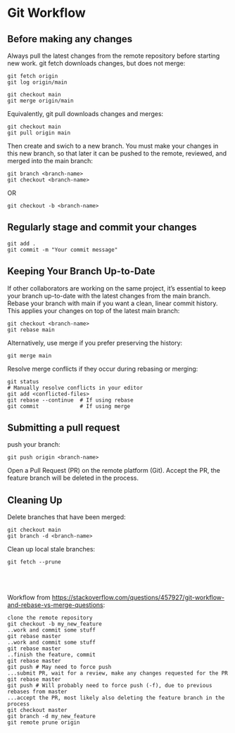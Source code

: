 # Git Workflow

## Before making any changes
Always pull the latest changes from the remote repository before starting new work. 
git fetch downloads changes, but does not merge:
```
git fetch origin
git log origin/main
```
```
git checkout main
git merge origin/main
```
Equivalently, git pull downloads changes and merges:
```
git checkout main
git pull origin main
```
Then create and swich to a new branch. You must make your changes in this new branch, so that later it can be pushed to the remote, reviewed, and merged into the main branch:
```
git branch <branch-name>
git checkout <branch-name>
```
OR
```
git checkout -b <branch-name>
```

## Regularly stage and commit your changes
```
git add .
git commit -m "Your commit message"
```

## Keeping Your Branch Up-to-Date
If other collaborators are working on the same project, it’s essential to keep your branch up-to-date with the latest changes from the main branch.
Rebase your branch with main if you want a clean, linear commit history. This applies your changes on top of the latest main branch:
```
git checkout <branch-name>
git rebase main
```
Alternatively, use merge if you prefer preserving the history:
```
git merge main
```
Resolve merge conflicts if they occur during rebasing or merging:
```
git status
# Manually resolve conflicts in your editor
git add <conflicted-files>
git rebase --continue  # If using rebase
git commit             # If using merge
```

## Submitting a pull request
push your branch:
```
git push origin <branch-name>
```
Open a Pull Request (PR) on the remote platform (Git). Accept the PR, the feature branch will be deleted in the process.

## Cleaning Up
Delete branches that have been merged:
```
git checkout main
git branch -d <branch-name>
```
Clean up local stale branches:
```
git fetch --prune
```

\
\
\
Workflow from https://stackoverflow.com/questions/457927/git-workflow-and-rebase-vs-merge-questions:
```
clone the remote repository
git checkout -b my_new_feature
..work and commit some stuff
git rebase master
..work and commit some stuff
git rebase master
..finish the feature, commit
git rebase master
git push # May need to force push
...submit PR, wait for a review, make any changes requested for the PR
git rebase master
git push # Will probably need to force push (-f), due to previous rebases from master
...accept the PR, most likely also deleting the feature branch in the process
git checkout master
git branch -d my_new_feature
git remote prune origin
```
